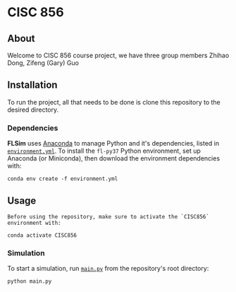 # CISC 856

## About

Welcome to CISC 856 course project, we have three group members Zhihao Dong, Zifeng (Gary) Guo


## Installation

To run the project, all that needs to be done is clone this repository to the desired directory.

### Dependencies

**FLSim** uses [Anaconda](https://www.anaconda.com/distribution/) to manage Python and it's dependencies, listed in [`environment.yml`](environment.yml). To install the `fl-py37` Python environment, set up Anaconda (or Miniconda), then download the environment dependencies with:

```shell
conda env create -f environment.yml
```

## Usage

    Before using the repository, make sure to activate the `CISC856` environment with:

```shell
conda activate CISC856
```

### Simulation

To start a simulation, run [`main.py`](run.py) from the repository's root directory:

```shell
python main.py
```


